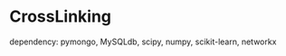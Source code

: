 CrossLinking
============
dependency: pymongo, MySQLdb, scipy, numpy, scikit-learn, networkx
            
